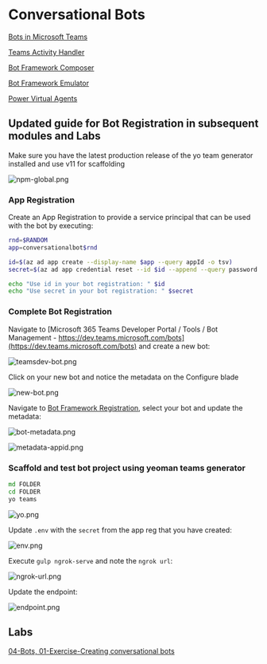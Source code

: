 # Conversational Bots

[Bots in Microsoft Teams](https://docs.microsoft.com/en-us/microsoftteams/platform/bots/what-are-bots)

[Teams Activity Handler](https://docs.microsoft.com/en-us/microsoftteams/platform/bots/bot-basics?tabs=csharp)

[Bot Framework Composer](https://docs.microsoft.com/en-us/composer/introduction)

[Bot Framework Emulator](https://github.com/Microsoft/BotFramework-Emulator/releases)

[Power Virtual Agents](https://docs.microsoft.com/en-us/power-virtual-agents/fundamentals-what-is-power-virtual-agents)

## Updated guide for Bot Registration in subsequent modules and Labs

Make sure you have the latest production release of the yo team generator installed and use v11 for scaffolding

![npm-global.png](_images/npm-global.png)

### App Registration

Create an App Registration to provide a service principal that can be used with the bot by executing:

```bash
rnd=$RANDOM
app=conversationalbot$rnd

id=$(az ad app create --display-name $app --query appId -o tsv)
secret=$(az ad app credential reset --id $id --append --query password -o tsv)

echo "Use id in your bot registration: " $id
echo "Use secret in your bot registration: " $secret
```

### Complete Bot Registration

Navigate to [Microsoft 365 Teams Developer Portal / Tools / Bot Management - https://dev.teams.microsoft.com/bots](https://dev.teams.microsoft.com/bots) and create a new bot:

![teamsdev-bot.png](_images/teamsdev-bot.png)

Click on your new bot and notice the metadata on the Configure blade

![new-bot.png](_images/new-bot.png)

Navigate to [Bot Framework Registration](https://dev.botframework.com/bots), select your bot and update the metadata:

![bot-metadata.png](_images/bot-metadata.png)

![metadata-appid.png](_images/metadata-appid.png)

### Scaffold and test bot project using yeoman teams generator

```cmd
md FOLDER
cd FOLDER
yo teams
```

![yo.png](_images/yo.png)

Update `.env` with the `secret` from the app reg that you have created:

![env.png](_images/env.png)

Execute `gulp ngrok-serve` and note the `ngrok url`:

![ngrok-url.png](_images/ngrok-url.png)

Update the endpoint:

![endpoint.png](_images/endpoint.png)

## Labs

[04-Bots, 01-Exercise-Creating conversational bots](../../../Labs/4-Teams/04-Bots/01-Exercise-Creating%20conversational%20bots.md)